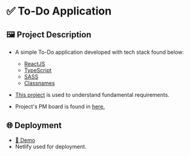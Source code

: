 # ✅ To-Do Application

## 🖼 Project Description

- A simple To-Do application developed with tech stack found below:

  - [ReactJS](https://beta.reactjs.org)
  - [TypeScript](https://www.typescriptlang.org)
  - [SASS](https://sass-lang.com)
  - [Classnames](https://www.npmjs.com/package/classnames)

- [This project](https://codepen.io/mehmetseven/pen/OJRzLjV) is used to understand fundamental requirements.

- Project's PM board is found in [here.](https://github.com/patika-hepsiburada-react-bootcamp/odev-5-damla/projects/1?add_cards_query=is%3Aopen)

## 🌐 Deployment

- [🔗 Demo](https://hb-todo-app.netlify.app)
- Netlify used for deployment.
